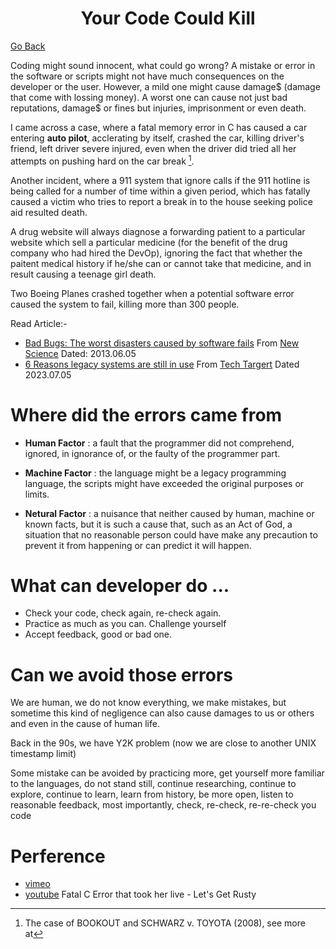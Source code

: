 <div align="center"><h1>Your Code Could Kill</h1></div>

[Go Back](../../README.md)

Coding might sound innocent, what could go wrong? A mistake or error in the software or scripts might not have much consequences on the developer or the user. However, a mild one might cause damage$ (damage that come with lossing money). A worst one can cause not just bad reputations, damage$ or fines but injuries, imprisonment or even death.

I came across a case, where a fatal memory error in C has caused a car entering __auto pilot__,  acclerating by itself, crashed the car, killing driver's friend, left driver severe injured, even when the driver did tried all her attempts on pushing hard on the car break [^2].

Another incident, where a 911 system that ignore calls if the 911 hotline is being called for a number of time within a given period, which has fatally caused a victim who tries to report a break in to the house seeking police aid resulted death. 
 
A drug website will always diagnose a forwarding patient to a particular website which sell a particular medicine (for the benefit of the drug company who had hired the DevOp), ignoring the fact that whether the paitent medical history if he/she can or cannot take that medicine, and in result causing a teenage girl death.

Two Boeing Planes crashed together when a potential software error caused the system to fail, killing more than 300 people.

Read Article:-
- [Bad Bugs: The worst disasters caused by software fails](https://www.newscientist.com/gallery/software-bugs/) From [New Science](https://www.newscientist.com/) Dated: 2013.06.05
- [6 Reasons legacy systems are still in use](https://www.techtarget.com/searchcio/feature/6-reasons-legacy-systems-are-still-in-use) From [Tech Targert](https://www.techtarget.com/) Dated 2023.07.05

# Where did the errors came from
- __Human Factor__ : a fault that the programmer did not comprehend, ignored, in ignorance of, or the faulty of the programmer part. 

- __Machine Factor__ : the language might be a legacy programming language, the scripts might have exceeded the original purposes or limits.

- __Netural Factor__ : a nuisance that neither caused by human, machine or known facts, but it is such a cause that, such as an Act of God, a situation that no reasonable person could have make any precaution to prevent it from happening or can predict it will happen.

# What can developer do ...
- Check your code, check again, re-check again. 
- Practice as much as you can. Challenge yourself
- Accept feedback, good or bad one.

# Can we avoid those errors
We are human, we do not know everything, we make mistakes, but sometime this kind of negligence can also cause damages to us or others and even in the cause of human life.

Back in the 90s, we have Y2K problem (now we are close to another UNIX timestamp limit)

Some mistake can be avoided by practicing more, get yourself more familiar to the languages, do not stand still, continue researching, continue to explore, continue to learn, learn from history, be more open, listen to reasonable feedback, most importantly, check, re-check, re-re-check you code  

# Perference
[^2]: The case of BOOKOUT and SCHWARZ v. TOYOTA (2008), see more at
- [vimeo](https://vimeo.com/108663584)
- [youtube](https://www.youtube.com/watch?v=bJyE9OUhhAM&t=606s) Fatal C Error that took her live - Let's Get Rusty